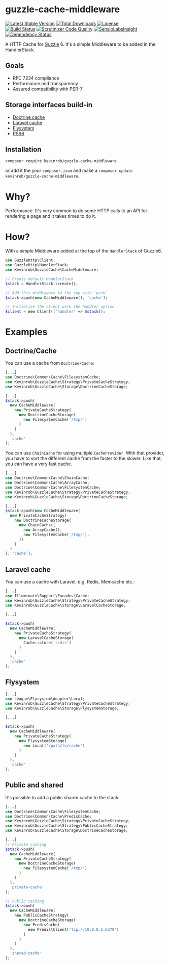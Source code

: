 # guzzle-cache-middleware

[![Latest Stable Version](https://poser.pugx.org/kevinrob/guzzle-cache-middleware/v/stable)](https://packagist.org/packages/kevinrob/guzzle-cache-middleware) [![Total Downloads](https://poser.pugx.org/kevinrob/guzzle-cache-middleware/downloads)](https://packagist.org/packages/kevinrob/guzzle-cache-middleware) [![License](https://poser.pugx.org/kevinrob/guzzle-cache-middleware/license)](https://packagist.org/packages/kevinrob/guzzle-cache-middleware)  
[![Build Status](https://travis-ci.org/Kevinrob/guzzle-cache-middleware.svg?branch=master)](https://travis-ci.org/Kevinrob/guzzle-cache-middleware) [![Scrutinizer Code Quality](https://scrutinizer-ci.com/g/Kevinrob/guzzle-cache-middleware/badges/quality-score.png?b=master)](https://scrutinizer-ci.com/g/Kevinrob/guzzle-cache-middleware/?branch=master) [![SensioLabsInsight](https://insight.sensiolabs.com/projects/077ec9d6-9362-43be-83c9-cf1db2c9c802/mini.png)](https://insight.sensiolabs.com/projects/077ec9d6-9362-43be-83c9-cf1db2c9c802)  
[![Dependency Status](https://www.versioneye.com/php/kevinrob:guzzle-cache-middleware/badge.png)](https://www.versioneye.com/php/kevinrob:guzzle-cache-middleware)  


A HTTP Cache for [Guzzle](https://github.com/guzzle/guzzle) 6. It's a simple Middleware to be added in the HandlerStack.

## Goals
- RFC 7234 compliance
- Performance and transparency
- Assured compatibility with PSR-7

## Storage interfaces build-in
- [Doctrine cache](https://github.com/doctrine/cache)
- [Laravel cache](https://laravel.com/docs/5.2/cache)
- [Flysystem](https://github.com/thephpleague/flysystem)
- [PSR6](https://github.com/php-fig/cache)

## Installation

`composer require kevinrob/guzzle-cache-middleware`

or add it the your `composer.json` and make a `composer update kevinrob/guzzle-cache-middleware`.

# Why?
Performance. It's very common to do some HTTP calls to an API for rendering a page and it takes times to do it.

# How?
With a simple Middleware added at the top of the `HandlerStack` of Guzzle6.

```php
use GuzzleHttp\Client;
use GuzzleHttp\HandlerStack;
use Kevinrob\GuzzleCache\CacheMiddleware;

// Create default HandlerStack
$stack = HandlerStack::create();

// Add this middleware to the top with `push`
$stack->push(new CacheMiddleware(), 'cache');

// Initialize the client with the handler option
$client = new Client(['handler' => $stack]);
```

# Examples

## Doctrine/Cache
You can use a cache from `Doctrine/Cache`:
```php
[...]
use Doctrine\Common\Cache\FilesystemCache;
use Kevinrob\GuzzleCache\Strategy\PrivateCacheStrategy;
use Kevinrob\GuzzleCache\Storage\DoctrineCacheStorage;

[...]
$stack->push(
  new CacheMiddleware(
    new PrivateCacheStrategy(
      new DoctrineCacheStorage(
        new FilesystemCache('/tmp/')
      )
    )
  ), 
  'cache'
);
```

You can use `ChainCache` for using multiple `CacheProvider`. With that provider, you have to sort the different cache from the faster to the slower. Like that, you can have a very fast cache.
```php
[...]
use Doctrine\Common\Cache\ChainCache;
use Doctrine\Common\Cache\ArrayCache;
use Doctrine\Common\Cache\FilesystemCache;
use Kevinrob\GuzzleCache\Strategy\PrivateCacheStrategy;
use Kevinrob\GuzzleCache\Storage\DoctrineCacheStorage;

[...]
$stack->push(new CacheMiddleware(
  new PrivateCacheStrategy(
    new DoctrineCacheStorage(
      new ChainCache([
        new ArrayCache(),
        new FilesystemCache('/tmp/'),
      ])
    )
  )
), 'cache');
```

## Laravel cache
You can use a cache with Laravel, e.g. Redis, Memcache etc.:
```php
[...]
use Illuminate\Support\Facades\Cache;
use Kevinrob\GuzzleCache\Strategy\PrivateCacheStrategy;
use Kevinrob\GuzzleCache\Storage\LaravelCacheStorage;

[...]

$stack->push(
  new CacheMiddleware(
    new PrivateCacheStrategy(
      new LaravelCacheStorage(
        Cache::store('redis')
      )
    )
  ),
  'cache'
);
```

## Flysystem
```php
[...]
use League\Flysystem\Adapter\Local;
use Kevinrob\GuzzleCache\Strategy\PrivateCacheStrategy;
use Kevinrob\GuzzleCache\Storage\FlysystemStorage;

[...]

$stack->push(
  new CacheMiddleware(
    new PrivateCacheStrategy(
      new FlysystemStorage(
        new Local('/path/to/cache')
      )
    )
  ), 
  'cache'
);
```

## Public and shared
It's possible to add a public shared cache to the stack:
```php
[...]
use Doctrine\Common\Cache\FilesystemCache;
use Doctrine\Common\Cache\PredisCache;
use Kevinrob\GuzzleCache\Strategy\PrivateCacheStrategy;
use Kevinrob\GuzzleCache\Strategy\PublicCacheStrategy;
use Kevinrob\GuzzleCache\Storage\DoctrineCacheStorage;

[...]
// Private caching
$stack->push(
  new CacheMiddleware(
    new PrivateCacheStrategy(
      new DoctrineCacheStorage(
        new FilesystemCache('/tmp/')
      )
    )
  ), 
  'private-cache'
);

// Public caching
$stack->push(
  new CacheMiddleware(
    new PublicCacheStrategy(
      new DoctrineCacheStorage(
        new PredisCache(
          new Predis\Client('tcp://10.0.0.1:6379')
        )
      )
    )
  ), 
  'shared-cache'
);
```
